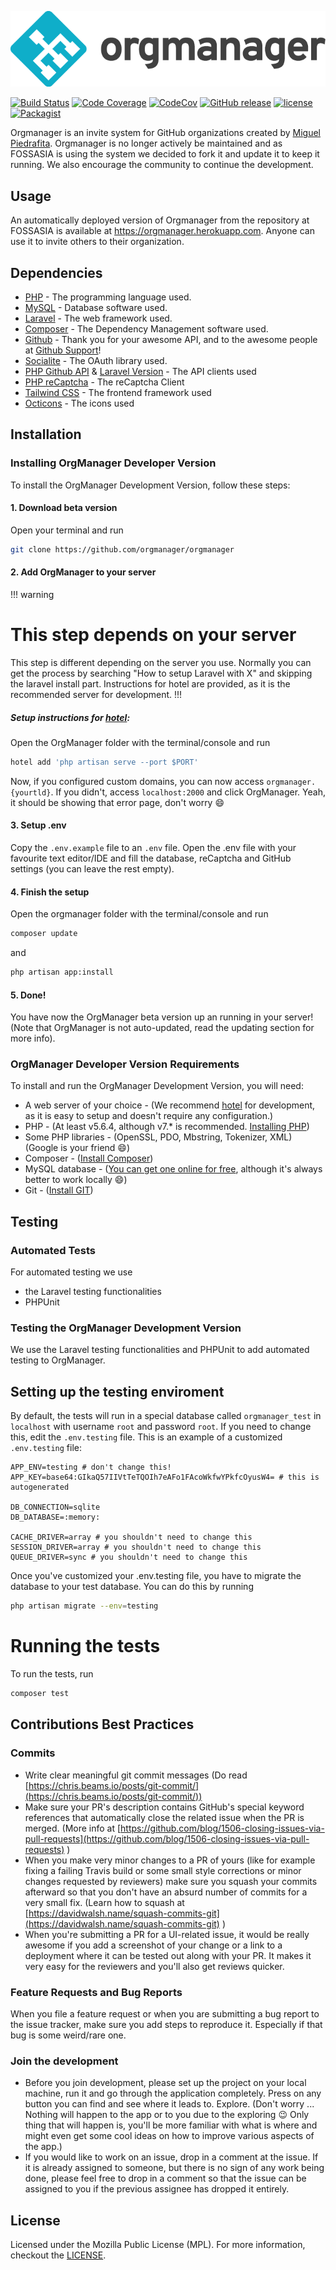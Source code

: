 <p align="center"><img alt="OrgManager" src="/docs/images/orgmanager.png"></p>

[![Build Status](https://travis-ci.org/fossasia/orgmanager.svg?branch=master)](https://travis-ci.org/fossasia/orgmanager)
[![Code Coverage](https://scrutinizer-ci.com/g/fossasia/orgmanager/badges/coverage.png?b=master)](https://scrutinizer-ci.com/g/fossasia/orgmanager/?branch=master)
[![CodeCov](https://codecov.io/gh/fossasia/orgmanager/branch/master/graph/badge.svg)](https://codecov.io/gh/fossasia/orgmanager)
[![GitHub release](https://api.releasepage.co/v1/pages/0af37d75-ff86-4381-8f0d-5590fa8027a1/badge.svg?apiKey=live.QzuQeWHAAvXWoO5h)](http://releases.orgmanager.miguelpiedrafita.com)
[![license](https://img.shields.io/github/license/fossasia/orgmanager.svg)](LICENSE.md)
[![Packagist](https://img.shields.io/packagist/v/fossasia/orgmanager.svg)](https://packagist.org/packages/fossasia/orgmanager)

Orgmanager is an invite system for GitHub organizations created by [Miguel Piedrafita](https://github.com/m1guelpf). Orgmanager is no longer actively be maintained and as FOSSASIA is using the system we decided to fork it and update it to keep it running. We also encourage the community to continue the development.

## Usage

An automatically deployed version of Orgmanager from the repository at FOSSASIA is available at https://orgmanager.herokuapp.com. Anyone can use it to invite others to their organization.

## Dependencies

* [PHP](https://php.net) - The programming language used.
* [MySQL](https://mysql.com) - Database software used.
* [Laravel](https://laravel.com) - The web framework used.
* [Composer](https://getcomposer.org) - The Dependency Management software used.
* [Github](https://github.com) - Thank you for your awesome API, and to the awesome people at [Github Support](https://github.com/contact)!
* [Socialite](https://github.com/laravel/socialite) - The OAuth library used.
* [PHP Github API](https://github.com/KnpLabs/php-github-api) & [Laravel Version](https://github.com/GrahamCampbell/Laravel-GitHub) - The API clients used
* [PHP reCaptcha](https://github.com/google/recaptcha) - The reCaptcha Client
* [Tailwind CSS](https://tailwindcss.com/) - The frontend framework used
* [Octicons](https://octicons.github.com/) - The icons used

## Installation

### Installing OrgManager Developer Version

To install the OrgManager Development Version, follow these steps:

#### 1. Download beta version

Open your terminal and run

``` bash
git clone https://github.com/orgmanager/orgmanager
```

#### 2. Add OrgManager to your server

!!! warning
# This step depends on your server
This step is different depending on the server you use. Normally you can get the process by searching "How to setup Laravel with X" and skipping the laravel install part. Instructions for hotel are provided, as it is the recommended server for development.
!!!

##### Setup instructions for [hotel](https://github.com/typicode/hotel):

Open the OrgManager folder with the terminal/console and run

``` bash
hotel add 'php artisan serve --port $PORT'
```

Now, if you configured custom domains, you can now access `orgmanager.{yourtld}`. If you didn't, access `localhost:2000` and click OrgManager. Yeah, it should be showing that error page, don't worry :smile:

#### 3. Setup .env

Copy the `.env.example` file to an `.env` file. Open the .env file with your favourite text editor/IDE and fill the database, reCaptcha and GitHub settings (you can leave the rest empty).

#### 4. Finish the setup
Open the orgmanager folder with the terminal/console and run

``` bash
composer update
```
and

``` bash
php artisan app:install
```

#### 5. Done!
You have now the OrgManager beta version up an running in your server! (Note that OrgManager is not auto-updated, read the updating section for more info).

### OrgManager Developer Version Requirements

To install and run the OrgManager Development Version, you will need:

- A web server of your choice - (We recommend [hotel](https://github.com/typicode/hotel) for development, as it is easy to setup and doesn't require any configuration.)
- PHP - (At least v5.6.4, although v7.* is recommended. [Installing PHP](http://php.net/manual/en/install.php))
- Some PHP libraries - (OpenSSL, PDO, Mbstring, Tokenizer, XML) (Google is your friend :smile:)
- Composer - ([Install Composer](https://getcomposer.org/download/))
- MySQL database - ([You can get one online for free](https://www.google.com/search?q=free+mysql+database), although it's always better to work locally :smile:)
- Git - ([Install GIT](https://git-scm.com/book/en/v2/Getting-Started-Installing-Git))

## Testing

### Automated Tests
For automated testing we use 
* the Laravel testing functionalities
* PHPUnit

### Testing the OrgManager Development Version

We use the Laravel testing functionalities and PHPUnit to add automated testing to OrgManager.

## Setting up the testing enviroment
By default, the tests will run in a special database called `orgmanager_test` in `localhost` with username `root` and password `root`. If you need to change this, edit the `.env.testing` file. This is an example of a customized `.env.testing` file:

``` env
APP_ENV=testing # don't change this!
APP_KEY=base64:GIkaQ57IIVtTeTQOIh7eAFo1FAcoWkfwYPkfcOyusW4= # this is autogenerated

DB_CONNECTION=sqlite
DB_DATABASE=:memory:

CACHE_DRIVER=array # you shouldn't need to change this
SESSION_DRIVER=array # you shouldn't need to change this
QUEUE_DRIVER=sync # you shouldn't need to change this
```

Once you've customized your .env.testing file, you have to migrate the database to your test database. You can do this by running 

``` bash
php artisan migrate --env=testing
```

# Running the tests
To run the tests, run

``` bash
composer test
```

## Contributions Best Practices

### Commits

-   Write clear meaningful git commit messages (Do read [https://chris.beams.io/posts/git-commit/](https://chris.beams.io/posts/git-commit/))
-   Make sure your PR's description contains GitHub's special keyword references that automatically close the related issue when the PR is merged. (More info at [https://github.com/blog/1506-closing-issues-via-pull-requests](https://github.com/blog/1506-closing-issues-via-pull-requests) )
-   When you make very minor changes to a PR of yours (like for example fixing a failing Travis build or some small style corrections or minor changes requested by reviewers) make sure you squash your commits afterward so that you don't have an absurd number of commits for a very small fix. (Learn how to squash at [https://davidwalsh.name/squash-commits-git](https://davidwalsh.name/squash-commits-git) )
-   When you're submitting a PR for a UI-related issue, it would be really awesome if you add a screenshot of your change or a link to a deployment where it can be tested out along with your PR. It makes it very easy for the reviewers and you'll also get reviews quicker.

### Feature Requests and Bug Reports

When you file a feature request or when you are submitting a bug report to the issue tracker, make sure you add steps to reproduce it. Especially if that bug is some weird/rare one.

### Join the development

-   Before you join development, please set up the project on your local machine, run it and go through the application completely. Press on any button you can find and see where it leads to. Explore. (Don't worry ... Nothing will happen to the app or to you due to the exploring :wink: Only thing that will happen is, you'll be more familiar with what is where and might even get some cool ideas on how to improve various aspects of the app.)
-   If you would like to work on an issue, drop in a comment at the issue. If it is already assigned to someone, but there is no sign of any work being done, please feel free to drop in a comment so that the issue can be assigned to you if the previous assignee has dropped it entirely.

## License

Licensed under the Mozilla Public License (MPL). For more information, checkout the [LICENSE](LICENSE.md).

